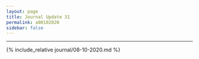 ```yaml
---
layout: page
title: Journal Update 31
permalink: a08102020
sidebar: false
---
```


---

{% include_relative journal/08-10-2020.md %}
